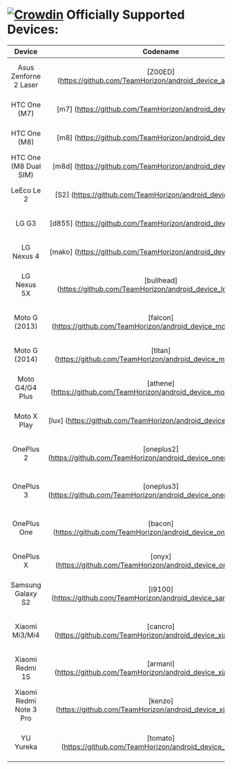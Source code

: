 [![Crowdin](https://d322cqt584bo4o.cloudfront.net/xenonhd-rom/localized.svg)](https://crowdin.com/project/xenonhd-rom)
Officially Supported Devices:
==========
| Device                   | Codename                                                                     | Maintainer                                               | XDA Thread                                                        | Download
| :----------------------: | :--------------------------------------------------------------------------: | :----------------------------------------------:         | :---------------------------------------------------------------: | :---------------------------------------------------------------------------------------------------------------------------------------------------------------------------: |
| Asus Zenforne 2 Laser    | [Z00ED] (https://github.com/TeamHorizon/android_device_asus_Z00ED)           | [BlackFoxy757] (https://github.com/BlackFoxy757)         | [XDA] (https://forum.xda-developers.com/showthread.php?t=3549569) | [Official] (https://mirrors.c0urier.net/android/teamhorizon/N/Official/Z00ED/) / [experimental] (https://mirrors.c0urier.net/android/teamhorizon/N/experimental/Z00ED/)       |
| HTC One (M7)             | [m7] (https://github.com/TeamHorizon/android_device_htc_m7)                  | [ljjehl] (https://github.com/ljjehl)                     | [XDA] (https://forum.xda-developers.com/showthread.php?t=2986038) | [Official] (https://mirrors.c0urier.net/android/teamhorizon/N/Official/m7/) / [experimental] (https://mirrors.c0urier.net/android/teamhorizon/N/experimental/m7/)             |
| HTC One (M8)             | [m8] (https://github.com/TeamHorizon/android_device_htc_m8)                  | [ljjehl] (https://github.com/ljjehl)                     | [XDA] (https://forum.xda-developers.com/showthread.php?t=3520382) | [Official] (https://mirrors.c0urier.net/android/teamhorizon/N/Official/m8/) / [experimental] (https://mirrors.c0urier.net/android/teamhorizon/N/experimental/m8/)             |
| HTC One (M8 Dual SIM)    | [m8d] (https://github.com/TeamHorizon/android_device_htc_m8d)                | [ljjehl] (https://github.com/ljjehl)                     | [XDA] (https://forum.xda-developers.com/showthread.php?t=3520382) | [Official] (https://mirrors.c0urier.net/android/teamhorizon/N/Official/m8d/) / [experimental] (https://mirrors.c0urier.net/android/teamhorizon/N/experimental/m8d/)           |
| LeEco Le 2               | [S2] (https://github.com/TeamHorizon/android_device_leeco_s2)                | [NishantNalawade] (https://github.com/NishantNalawade)   | [XDA] (https://forum.xda-developers.com/showthread.php?t=3550139) | [Official] (https://mirrors.c0urier.net/android/teamhorizon/N/Official/s2/) / [experimental] (https://mirrors.c0urier.net/android/teamhorizon/N/experimental/s2/)             |
| LG G3                    | [d855] (https://github.com/TeamHorizon/android_device_lge_d855)              | [Vangreen] (https://github.com/Vangreen)                 | [XDA] (https://forum.xda-developers.com/showthread.php?t=3493380) | [Official] (https://mirrors.c0urier.net/android/teamhorizon/N/Official/d855/) / [experimental] (https://mirrors.c0urier.net/android/teamhorizon/N/experimental/d855/)         |
| LG Nexus 4               | [mako] (https://github.com/TeamHorizon/android_device_lge_mako)              | [nitin1438] (https://github.com/nitin1438)               | [XDA] (https://forum.xda-developers.com/showthread.php?t=3499985) | [Official] (https://mirrors.c0urier.net/android/teamhorizon/N/Official/mako/) / [experimental] (https://mirrors.c0urier.net/android/teamhorizon/N/experimental/mako/)         |
| LG Nexus 5X              | [bullhead] (https://github.com/TeamHorizon/android_device_lge_bullhead)      | [Sid-Sun] (https://github.com/Sid-Sun)                   | [XDA] (https://forum.xda-developers.com/showthread.php?t=3510911) | [Official] (https://mirrors.c0urier.net/android/teamhorizon/N/Official/bullhead/) / [experimental] (https://mirrors.c0urier.net/android/teamhorizon/N/experimental/bullhead/) |
| Moto G (2013)            | [falcon] (https://github.com/TeamHorizon/android_device_motorola_falcon)     | [Aayushya] (https://github.com/Aayushya)                 | [XDA] (https://forum.xda-developers.com/showthread.php?t=3534259) | [Official] (https://mirrors.c0urier.net/android/teamhorizon/N/Official/falcon/) / [experimental] (https://mirrors.c0urier.net/android/teamhorizon/N/experimental/falcon/)     |
| Moto G (2014)            | [titan] (https://github.com/TeamHorizon/android_device_motorola_titan)       | [SanjayVarun] (https://github.com/SanjayVarun)           | [XDA] (https://forum.xda-developers.com/showthread.php?t=3506466) | [Official] (https://mirrors.c0urier.net/android/teamhorizon/N/Official/titan/) / [experimental] (https://mirrors.c0urier.net/android/teamhorizon/N/experimental/titan/)       |
| Moto G4/G4 Plus          | [athene] (https://github.com/TeamHorizon/android_device_motorola_athene)     | [Vachounet] (https://github.com/Vachounet)               | [XDA] (https://forum.xda-developers.com/showthread.php?t=3508808) | [Official] (https://mirrors.c0urier.net/android/teamhorizon/N/Official/athene/) / [experimental] (https://mirrors.c0urier.net/android/teamhorizon/N/experimental/athene/)     |
| Moto X Play              | [lux] (https://github.com/TeamHorizon/android_device_motorola_lux)           | [axxx007xxxz] (https://github.com/axxx007xxxz)           | [XDA] (https://forum.xda-developers.com/showthread.php?t=3521009) | [Official] (https://mirrors.c0urier.net/android/teamhorizon/N/Official/lux/) / [experimental] (https://mirrors.c0urier.net/android/teamhorizon/N/experimental/lux/)           |
| OnePlus 2                | [oneplus2] (https://github.com/TeamHorizon/android_device_oneplus_oneplus2)  | [MZO9400] (https://github.com/MZO9400)                   | [XDA] (https://forum.xda-developers.com/showthread.php?t=3555135) | [Official] (https://mirrors.c0urier.net/android/teamhorizon/N/Official/oneplus2/) / [experimental] (https://mirrors.c0urier.net/android/teamhorizon/N/experimental/oneplus2/)     |
| OnePlus 3                | [oneplus3] (https://github.com/TeamHorizon/android_device_oneplus_oneplus3)  | [ManavBhagia] (https://github.com/ManavBhagia)           | [XDA] (https://forum.xda-developers.com/showthread.php?t=3519047) | [Official] (https://mirrors.c0urier.net/android/teamhorizon/N/Official/oneplus3/) / [experimental] (https://mirrors.c0urier.net/android/teamhorizon/N/experimental/oneplus3/) |
| OnePlus One              | [bacon] (https://github.com/TeamHorizon/android_device_oneplus_bacon)        | [KV9801] (https://github.com/KV9801)                     | [XDA] (https://forum.xda-developers.com/showthread.php?t=3516696) | [Official] (https://mirrors.c0urier.net/android/teamhorizon/N/Official/bacon/) / [experimental] (https://mirrors.c0urier.net/android/teamhorizon/N/experimental/bacon/)       |
| OnePlus X                | [onyx] (https://github.com/TeamHorizon/android_device_oneplus_onyx)          | [SanjayVarun] (https://github.com/SanjayVarun)           | [XDA] (https://forum.xda-developers.com/showthread.php?t=3496875) | [Official] (https://mirrors.c0urier.net/android/teamhorizon/N/Official/onyx/) / [experimental] (https://mirrors.c0urier.net/android/teamhorizon/N/experimental/onyx/)         |
| Samsung Galaxy S2        | [i9100] (https://github.com/TeamHorizon/android_device_samsung_i9100)        | [makorn645] (https://github.com/makorn645)               | [XDA] (https://forum.xda-developers.com/showthread.php?t=3538333) | [Official] (https://mirrors.c0urier.net/android/teamhorizon/N/Official/i9100/) / [experimental] (https://mirrors.c0urier.net/android/teamhorizon/N/experimental/i9100/)       |
| Xiaomi Mi3/Mi4           | [cancro] (https://github.com/TeamHorizon/android_device_xiaomi_cancro)       | [DrRamm] (https://github.com/DrRamm)                     | [XDA] (https://forum.xda-developers.com/showthread.php?t=3489315) | [Official] (https://mirrors.c0urier.net/android/teamhorizon/N/Official/cancro/) / [experimental] (https://mirrors.c0urier.net/android/teamhorizon/N/experimental/cancro/)     |
| Xiaomi Redmi 1S          | [armani] (https://github.com/TeamHorizon/android_device_xiaomi_armani)       | [DrRamm] (https://github.com/DrRamm)                     |                                                                   | [Official] (https://mirrors.c0urier.net/android/teamhorizon/N/Official/armani/) / [experimental] (https://mirrors.c0urier.net/android/teamhorizon/N/experimental/armani/)     |
| Xiaomi Redmi Note 3 Pro  | [kenzo] (https://github.com/TeamHorizon/android_device_xiaomi_kenzo)         | [dadi11] (https://github.com/dadi11)                     | [XDA] (https://forum.xda-developers.com/showthread.php?t=3492504) | [Official] (https://mirrors.c0urier.net/android/teamhorizon/N/Official/kenzo/) / [experimental] (https://mirrors.c0urier.net/android/teamhorizon/N/experimental/kenzo/)       |
| YU Yureka                | [tomato] (https://github.com/TeamHorizon/android_device_yu_tomato)           | [RakeshBatra] (https://github.com/RakeshBatra)           |                                                                   | [Official] (https://mirrors.c0urier.net/android/teamhorizon/N/Official/tomato/) / [experimental] (https://mirrors.c0urier.net/android/teamhorizon/N/experimental/tomato/)     |
